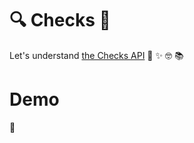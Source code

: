 # :mag: Checks :eyes:

Let's understand [the Checks API](https://developer.github.com/v3/checks/) :memo: :sparkles: :nerd_face: :books:

# Demo

:wave:
